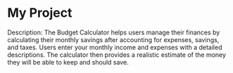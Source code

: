# My Project

Description:
The Budget Calculator helps users manage their finances by calculating their monthly savings after accounting for expenses, savings, and taxes. Users enter your monthly income and expenses with a detailed descriptions. The calculator then provides a realistic estimate of the money they will be able to keep and should save.
